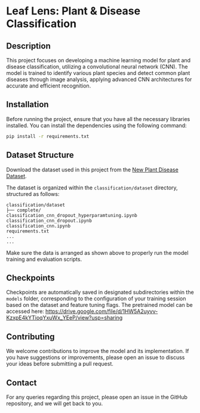 # Leaf Lens: Plant & Disease Classification

## Description
This project focuses on developing a machine learning model for plant and disease classification, utilizing a convolutional neural network (CNN). The model is trained to identify various plant species and detect common plant diseases through image analysis, applying advanced CNN architectures for accurate and efficient recognition.
## Installation

Before running the project, ensure that you have all the necessary libraries installed. You can install the dependencies using the following command:

```bash
pip install -r requirements.txt
```

## Dataset Structure

Download the dataset used in this project from the [New Plant Disease Dataset](https://www.kaggle.com/datasets/vipoooool/new-plant-diseases-dataset/data).

The dataset is organized within the `classification/dataset` directory, structured as follows:

```
classification/dataset
├── complete/
classification_cnn_dropout_hyperparamtuning.ipynb
classification_cnn_dropout.ipynb
classification_cnn.ipynb
requirements.txt
...
...
```

Make sure the data is arranged as shown above to properly run the model training and evaluation scripts.


## Checkpoints

Checkpoints are automatically saved in designated subdirectories within the `models` folder, corresponding to the configuration of your training session based on the dataset and feature tuning flags.
The pretrained model can be accessed here: https://drive.google.com/file/d/1HW5A2uyvv-KzxpE4kYTioqYxuWx_YEeP/view?usp=sharing

## Contributing

We welcome contributions to improve the model and its implementation. If you have suggestions or improvements, please open an issue to discuss your ideas before submitting a pull request.

## Contact

For any queries regarding this project, please open an issue in the GitHub repository, and we will get back to you.
